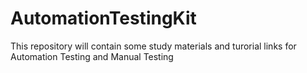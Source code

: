 # AutomationTestingKit

This repository will contain some study materials and turorial links for Automation Testing and Manual Testing
